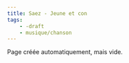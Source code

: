 ```yaml
---
title: Saez - Jeune et con
tags:
    - -draft
    - musique/chanson
---
```


Page créée automatiquement, mais vide.
